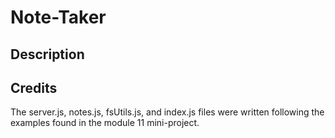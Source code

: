 # Note-Taker

## Description

## Credits
The server.js, notes.js, fsUtils.js, and index.js files were written following the examples found in the module 11 mini-project.